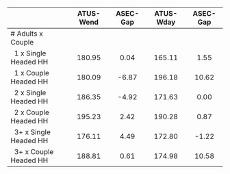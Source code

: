
|                      |    ATUS-Wend |     ASEC-Gap |    ATUS-Wday |     ASEC-Gap |
| -------------------- | :----------: | :----------: | :----------: | :----------: |
| # Adults x Couple    |              |              |              |              |
| &nbsp;&nbsp;1 x Single Headed HH |       180.95 |         0.04 |       165.11 |         1.55 |
| &nbsp;&nbsp;1 x Couple Headed HH |       180.09 |        -6.87 |       196.18 |        10.62 |
| &nbsp;&nbsp;2 x Single Headed HH |       186.35 |        -4.92 |       171.63 |         0.00 |
| &nbsp;&nbsp;2 x Couple Headed HH |       195.23 |         2.42 |       190.28 |         0.87 |
| &nbsp;&nbsp;3+ x Single Headed HH |       176.11 |         4.49 |       172.80 |        -1.22 |
| &nbsp;&nbsp;3+ x Couple Headed HH |       188.81 |         0.61 |       174.98 |        10.58 |

